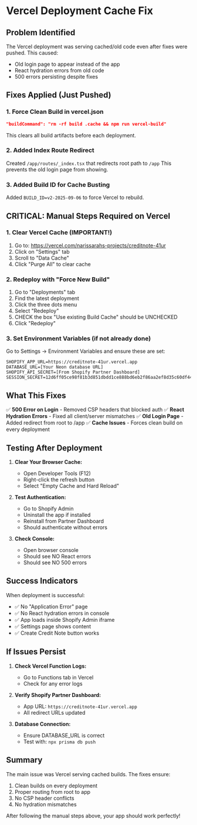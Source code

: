 # Vercel Deployment Cache Fix

## Problem Identified
The Vercel deployment was serving cached/old code even after fixes were pushed. This caused:
- Old login page to appear instead of the app
- React hydration errors from old code
- 500 errors persisting despite fixes

## Fixes Applied (Just Pushed)

### 1. Force Clean Build in vercel.json
```json
"buildCommand": "rm -rf build .cache && npm run vercel-build"
```
This clears all build artifacts before each deployment.

### 2. Added Index Route Redirect
Created `/app/routes/_index.tsx` that redirects root path to `/app`
This prevents the old login page from showing.

### 3. Added Build ID for Cache Busting
Added `BUILD_ID=v2-2025-09-06` to force Vercel to rebuild.

## CRITICAL: Manual Steps Required on Vercel

### 1. Clear Vercel Cache (IMPORTANT!)
1. Go to: https://vercel.com/narissarahs-projects/creditnote-41ur
2. Click on "Settings" tab
3. Scroll to "Data Cache"
4. Click "Purge All" to clear cache

### 2. Redeploy with "Force New Build"
1. Go to "Deployments" tab
2. Find the latest deployment
3. Click the three dots menu
4. Select "Redeploy"
5. CHECK the box "Use existing Build Cache" should be UNCHECKED
6. Click "Redeploy"

### 3. Set Environment Variables (if not already done)
Go to Settings → Environment Variables and ensure these are set:
```
SHOPIFY_APP_URL=https://creditnote-41ur.vercel.app
DATABASE_URL=[Your Neon database URL]
SHOPIFY_API_SECRET=[From Shopify Partner Dashboard]
SESSION_SECRET=12d6ff05ce98f81b3d851dbdd1ce888bd6eb2f86aa2ef8d35c60df44eca0b40c
```

## What This Fixes

✅ **500 Error on Login** - Removed CSP headers that blocked auth
✅ **React Hydration Errors** - Fixed all client/server mismatches
✅ **Old Login Page** - Added redirect from root to /app
✅ **Cache Issues** - Forces clean build on every deployment

## Testing After Deployment

1. **Clear Your Browser Cache:**
   - Open Developer Tools (F12)
   - Right-click the refresh button
   - Select "Empty Cache and Hard Reload"

2. **Test Authentication:**
   - Go to Shopify Admin
   - Uninstall the app if installed
   - Reinstall from Partner Dashboard
   - Should authenticate without errors

3. **Check Console:**
   - Open browser console
   - Should see NO React errors
   - Should see NO 500 errors

## Success Indicators

When deployment is successful:
- ✅ No "Application Error" page
- ✅ No React hydration errors in console
- ✅ App loads inside Shopify Admin iframe
- ✅ Settings page shows content
- ✅ Create Credit Note button works

## If Issues Persist

1. **Check Vercel Function Logs:**
   - Go to Functions tab in Vercel
   - Check for any error logs

2. **Verify Shopify Partner Dashboard:**
   - App URL: `https://creditnote-41ur.vercel.app`
   - All redirect URLs updated

3. **Database Connection:**
   - Ensure DATABASE_URL is correct
   - Test with: `npx prisma db push`

## Summary

The main issue was Vercel serving cached builds. The fixes ensure:
1. Clean builds on every deployment
2. Proper routing from root to app
3. No CSP header conflicts
4. No hydration mismatches

After following the manual steps above, your app should work perfectly!